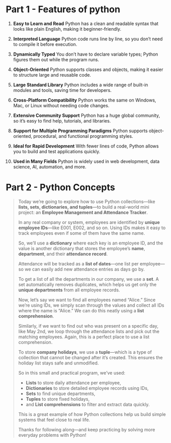 # Part 1  - Features of python

1. **Easy to Learn and Read**
   Python has a clean and readable syntax that looks like plain English, making it beginner-friendly.

2. **Interpreted Language**
   Python code runs line by line, so you don’t need to compile it before execution.

3. **Dynamically Typed**
   You don’t have to declare variable types; Python figures them out while the program runs.

4. **Object-Oriented**
   Python supports classes and objects, making it easier to structure large and reusable code.

5. **Large Standard Library**
   Python includes a wide range of built-in modules and tools, saving time for developers.

6. **Cross-Platform Compatibility**
   Python works the same on Windows, Mac, or Linux without needing code changes.

7. **Extensive Community Support**
   Python has a huge global community, so it’s easy to find help, tutorials, and libraries.

8. **Support for Multiple Programming Paradigms**
   Python supports object-oriented, procedural, and functional programming styles.

9. **Ideal for Rapid Development**
   With fewer lines of code, Python allows you to build and test applications quickly.

10. **Used in Many Fields**
    Python is widely used in web development, data science, AI, automation, and more.

# Part 2 - Python Concepts

> Today we’re going to explore how to use Python collections—like **lists, sets, dictionaries, and tuples**—to build a real-world mini project: an **Employee Management and Attendance Tracker**.
>
> In any real company or system, employees are identified by **unique employee IDs**—like E001, E002, and so on. Using IDs makes it easy to track employees even if some of them have the same name.
>
> So, we’ll use a **dictionary** where each key is an employee ID, and the value is another dictionary that stores the employee’s **name**, **department**, and their **attendance record**.
>
> Attendance will be tracked as a **list of dates**—one list per employee—so we can easily add new attendance entries as days go by.
>
> To get a list of all the departments in our company, we use a **set**. A set automatically removes duplicates, which helps us get only the **unique departments** from all employee records.
>
> Now, let’s say we want to find all employees named “Alice.” Since we’re using IDs, we simply scan through the values and collect all IDs where the name is “Alice.” We can do this neatly using a **list comprehension**.
>
> Similarly, if we want to find out who was present on a specific day, like May 2nd, we loop through the attendance lists and pick out the matching employees. Again, this is a perfect place to use a list comprehension.
>
> To store **company holidays**, we use a **tuple**—which is a type of collection that cannot be changed after it’s created. This ensures the holiday list stays safe and unmodified.
>
> So in this small and practical program, we’ve used:
>
> * **Lists** to store daily attendance per employee,
> * **Dictionaries** to store detailed employee records using IDs,
> * **Sets** to find unique departments,
> * **Tuples** to store fixed holidays,
> * and **List comprehensions** to filter and extract data quickly.
>
> This is a great example of how Python collections help us build simple systems that feel close to real life.
>
> Thanks for following along—and keep practicing by solving more everyday problems with Python!
